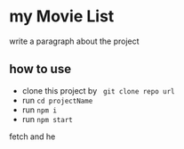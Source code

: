 # my Movie List

write a paragraph about the project

## how to use

 - clone this project by ` git clone repo url`
 - run `cd projectName  `
 - run      `npm i `
 - run  `npm start `

 fetch and he
